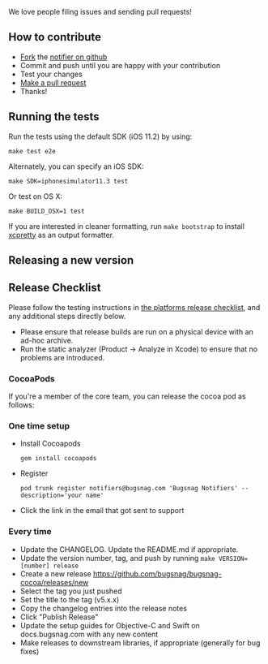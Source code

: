 
We love people filing issues and sending pull requests!

How to contribute
-----------------

-   [Fork](https://help.github.com/articles/fork-a-repo) the [notifier on github](https://github.com/bugsnag/bugsnag-cocoa)
-   Commit and push until you are happy with your contribution
-   Test your changes
-   [Make a pull request](https://help.github.com/articles/using-pull-requests)
-   Thanks!

Running the tests
-----------------

Run the tests using the default SDK (iOS 11.2) by using:

    make test e2e

Alternately, you can specify an iOS SDK:

    make SDK=iphonesimulator11.3 test

Or test on OS X:

    make BUILD_OSX=1 test

If you are interested in cleaner formatting, run `make bootstrap` to install
[xcpretty](https://github.com/supermarin/xcpretty) as an output formatter.


Releasing a new version
-----------------------

## Release Checklist
Please follow the testing instructions in [the platforms release checklist](https://github.com/bugsnag/platforms-release-checklist/blob/master/README.md), and any additional steps directly below.

- Please ensure that release builds are run on a physical device with an ad-hoc archive.
- Run the static analyzer (Product -> Analyze in Xcode) to ensure that no problems are introduced.

### CocoaPods

If you're a member of the core team, you can release the cocoa pod as follows:

### One time setup

* Install Cocoapods

    ```
    gem install cocoapods
    ```

* Register

    ```
    pod trunk register notifiers@bugsnag.com 'Bugsnag Notifiers' --description='your name'
    ```

* Click the link in the email that got sent to support

### Every time

* Update the CHANGELOG. Update the README.md if appropriate.
* Update the version number, tag, and push by running `make VERSION=[number] release`
* Create a new release https://github.com/bugsnag/bugsnag-cocoa/releases/new
* Select the tag you just pushed
* Set the title to the tag (v5.x.x)
* Copy the changelog entries into the release notes
* Click "Publish Release"
* Update the setup guides for Objective-C and Swift on docs.bugsnag.com with any
  new content
* Make releases to downstream libraries, if appropriate (generally for bug
  fixes)
